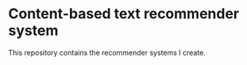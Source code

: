# Content-based text recommender system
This repository contains the recommender systems I create. 
